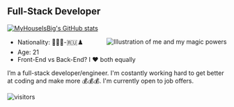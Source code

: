 ## Full-Stack Developer

[![MyHouseIsBig's GitHub stats](https://github-readme-stats.vercel.app/api?username=MyHouseIsBig&show_icons=true&theme=transparent)](https://github.com/anuraghazra/github-readme-stats)

<img align="right" src="https://i.imgur.com/XwyDbnQ.gif" alt="Illustration of me and my magic powers" />

- Nationality: 🍕🇮🇹-🇷🇺♟️ 
- Age: 21
- Front-End vs Back-End? I ♥️ both equally

I’m a full-stack developer/engineer. 
I'm costantly working hard to get better at coding and make more 💰💰💰. 
I'm currently open to job offers. 

![visitors](https://visitor-badge.glitch.me/badge?page_id=MyHouseIsBig.MyHouseIsBig&left_color=green&right_color=red)

